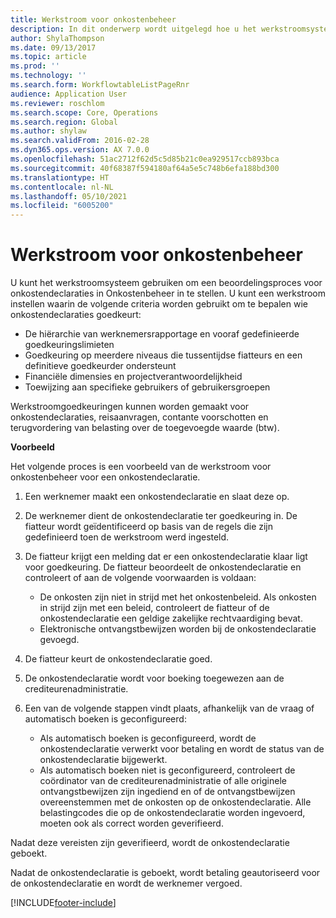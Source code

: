 ```yaml
---
title: Werkstroom voor onkostenbeheer
description: In dit onderwerp wordt uitgelegd hoe u het werkstroomsysteem in Microsoft Dynamics 365 Finance kunt gebruiken voor het instellen van een beoordelingsproces voor onkostendeclaraties in Onkostenbeheer.
author: ShylaThompson
ms.date: 09/13/2017
ms.topic: article
ms.prod: ''
ms.technology: ''
ms.search.form: WorkflowtableListPageRnr
audience: Application User
ms.reviewer: roschlom
ms.search.scope: Core, Operations
ms.search.region: Global
ms.author: shylaw
ms.search.validFrom: 2016-02-28
ms.dyn365.ops.version: AX 7.0.0
ms.openlocfilehash: 51ac2712f62d5c5d85b21c0ea929517ccb893bca
ms.sourcegitcommit: 40f68387f594180af64a5e5c748b6efa188bd300
ms.translationtype: HT
ms.contentlocale: nl-NL
ms.lasthandoff: 05/10/2021
ms.locfileid: "6005200"
---
```

# <a name="expense-management-workflow"></a>Werkstroom voor onkostenbeheer

U kunt het werkstroomsysteem gebruiken om een beoordelingsproces voor onkostendeclaraties in Onkostenbeheer in te stellen. U kunt een werkstroom instellen waarin de volgende criteria worden gebruikt om te bepalen wie onkostendeclaraties goedkeurt:

- De hiërarchie van werknemersrapportage en vooraf gedefinieerde goedkeuringslimieten
- Goedkeuring op meerdere niveaus die tussentijdse fiatteurs en een definitieve goedkeurder ondersteunt
- Financiële dimensies en projectverantwoordelijkheid
- Toewijzing aan specifieke gebruikers of gebruikersgroepen

Werkstroomgoedkeuringen kunnen worden gemaakt voor onkostendeclaraties, reisaanvragen, contante voorschotten en terugvordering van belasting over de toegevoegde waarde (btw).

**Voorbeeld**

Het volgende proces is een voorbeeld van de werkstroom voor onkostenbeheer voor een onkostendeclaratie.

1. Een werknemer maakt een onkostendeclaratie en slaat deze op.
2. De werknemer dient de onkostendeclaratie ter goedkeuring in. De fiatteur wordt geïdentificeerd op basis van de regels die zijn gedefinieerd toen de werkstroom werd ingesteld.
3. De fiatteur krijgt een melding dat er een onkostendeclaratie klaar ligt voor goedkeuring. De fiatteur beoordeelt de onkostendeclaratie en controleert of aan de volgende voorwaarden is voldaan:

    - De onkosten zijn niet in strijd met het onkostenbeleid. Als onkosten in strijd zijn met een beleid, controleert de fiatteur of de onkostendeclaratie een geldige zakelijke rechtvaardiging bevat.
    - Elektronische ontvangstbewijzen worden bij de onkostendeclaratie gevoegd.

4. De fiatteur keurt de onkostendeclaratie goed.
5. De onkostendeclaratie wordt voor boeking toegewezen aan de crediteurenadministratie.
6. Een van de volgende stappen vindt plaats, afhankelijk van de vraag of automatisch boeken is geconfigureerd:

    - Als automatisch boeken is geconfigureerd, wordt de onkostendeclaratie verwerkt voor betaling en wordt de status van de onkostendeclaratie bijgewerkt.
    - Als automatisch boeken niet is geconfigureerd, controleert de coördinator van de crediteurenadministratie of alle originele ontvangstbewijzen zijn ingediend en of de ontvangstbewijzen overeenstemmen met de onkosten op de onkostendeclaratie. Alle belastingcodes die op de onkostendeclaratie worden ingevoerd, moeten ook als correct worden geverifieerd.

Nadat deze vereisten zijn geverifieerd, wordt de onkostendeclaratie geboekt.

Nadat de onkostendeclaratie is geboekt, wordt betaling geautoriseerd voor de onkostendeclaratie en wordt de werknemer vergoed.


[!INCLUDE[footer-include](../includes/footer-banner.md)]